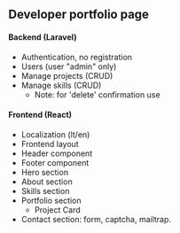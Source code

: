 ## Developer portfolio page

 #### Backend (Laravel)

 * Authentication, no registration
 * Users (user "admin" only)
 * Manage projects (CRUD)
 * Manage skills (CRUD)
   * Note: for 'delete' confirmation use <dialog> elements

 #### Frontend (React)

 * Localization (lt/en)
 * Frontend layout
 * Header component
 * Footer component
 * Hero section
 * About section
 * Skills section
 * Portfolio section
   * Project Card
 * Contact section: form, captcha, mailtrap.

